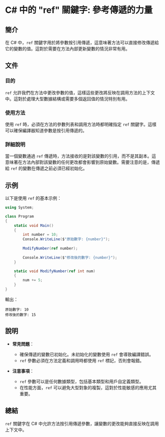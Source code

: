 <!--
Meta Description: # C# 中的 "ref" 關鍵字: 參考傳遞的力量 ## 簡介 在 C# 中，`ref` 關鍵字用於將參數按引用傳遞，這意味著方法可以直接修改傳遞給它的變數的值。這對於需要在方法內部更新變數的情況非常有用。 ## 文件 ### 目的 `ref` 允許我們在方法中更改參數的值，這樣這些更改將反映在調...
Meta Keywords: ref, number, 關鍵字, static, void
-->

# C# 中的 "ref" 關鍵字: 參考傳遞的力量

## 簡介
在 C# 中，`ref` 關鍵字用於將參數按引用傳遞，這意味著方法可以直接修改傳遞給它的變數的值。這對於需要在方法內部更新變數的情況非常有用。

## 文件
### 目的
`ref` 允許我們在方法中更改參數的值，這樣這些更改將反映在調用方法的上下文中。這對於處理大型數據結構或需要多個返回值的情況特別有用。

### 使用方法
使用 `ref` 時，必須在方法的參數列表和調用方法時都明確指定 `ref` 關鍵字。這樣可以確保編譯器知道參數是按引用傳遞的。

### 詳細說明
當一個變數通過 `ref` 傳遞時，方法接收的是對該變數的引用，而不是其副本。這意味著在方法內部對該變數的任何更改都會影響到原始變數。需要注意的是，傳遞給 `ref` 的變數在傳遞之前必須已經初始化。

## 示例
以下是使用 `ref` 的基本示例：

```csharp
using System;

class Program
{
    static void Main()
    {
        int number = 10;
        Console.WriteLine($"原始數字: {number}");
        
        ModifyNumber(ref number);
        
        Console.WriteLine($"修改後的數字: {number}");
    }

    static void ModifyNumber(ref int num)
    {
        num += 5;
    }
}
```
輸出：
```
原始數字: 10
修改後的數字: 15
```

## 說明
- **常見問題**：
  - 確保傳遞的變數已初始化。未初始化的變數使用 `ref` 會導致編譯錯誤。
  - `ref` 參數必須在方法定義和調用時都使用 `ref` 標記，否則會報錯。
  
- **注意事項**：
  - `ref` 參數可以是任何數據類型，包括基本類型和用戶自定義類型。
  - 在性能方面，`ref` 可以避免大型對象的複製，這對於性能敏感的應用尤其重要。

## 總結
`ref` 關鍵字在 C# 中允許方法按引用傳遞參數，讓變數的更改能夠直接反映在調用上下文中。